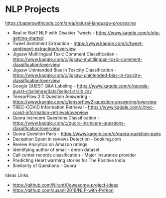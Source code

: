 # NLP Projects
https://paperswithcode.com/area/natural-language-processing </br>
* Real or Not? NLP with Disaster Tweets - https://www.kaggle.com/c/nlp-getting-started
* Tweet Sentiment Extraction - https://www.kaggle.com/c/tweet-sentiment-extraction/overview
* Jigsaw Multilingual Toxic Comment Classification - https://www.kaggle.com/c/jigsaw-multilingual-toxic-comment-classification/overview
* Jigsaw Unintended Bias in Toxicity Classification - https://www.kaggle.com/c/jigsaw-unintended-bias-in-toxicity-classification/overview
* Google QUEST Q&A Labeling - https://www.kaggle.com/c/google-quest-challenge/data?select=train.csv
* TensorFlow 2.0 Question Answering - https://www.kaggle.com/c/tensorflow2-question-answering/overview
* TREC-COVID Information Retrieval - https://www.kaggle.com/c/trec-covid-information-retrieval/overview
* Quora Insincere Questions Classification - https://www.kaggle.com/c/quora-insincere-questions-classification/overview
* Quora Question Pairs - https://www.kaggle.com/c/quora-question-pairs
* Deception Spam in reviews Detection - booking.com
* Review Analytics on Amazon ratings
* Identifying author of email - enron dataset
* Call center records classification - Major Insurance provider
* Predicting Heart warming stories for The Positive India
* Similarity of Questions - Quora

Ideas Links
* https://github.com/NirantK/awesome-project-ideas
* https://github.com/susanli2016/NLP-with-Python



